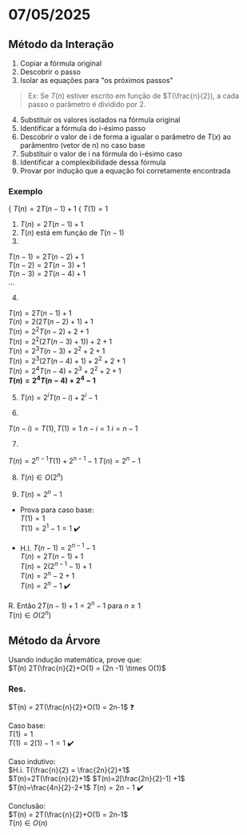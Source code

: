 # 07/05/2025

## Método da Interação

1. Copiar a fórmula original
2. Descobrir o passo
3. Isolar as equações para "os próximos passos"

> Ex: Se $T(n)$ estiver escrito em função de $T(\frac{n}{2}), a cada passo o parâmetro é dividido por 2.

4. Substituir os valores isolados na fórmula original
5. Identificar a fórmula do i-ésimo passo
6. Descobrir o valor de i de forma a igualar o parâmetro de $T(x)$ ao parâmentro (vetor de n) no caso base
7. Substituir o valor de i na fórmula do i-ésimo caso
8. Identificar a complexibilidade dessa fórmula
9. Provar por indução que a equação foi corretamente encontrada

### Exemplo

{ $T(n) = 2T(n-1) + 1$
{ $T(1) = 1$

1. $T(n) = 2T(n-1) + 1$
2. $T(n)$ está em função de $T(n-1)$
3.
  $T(n-1) = 2T(n-2) + 1$  
  $T(n-2) = 2T(n-3) + 1$  
  $T(n-3) = 2T(n-4) + 1$  
  ...
  
4.
  $T(n) = 2T(n-1)+1$  
  $T(n) = 2(2T(n-2)+1)+1$  
  $T(n) = 2^{2}T(n-2)+2+1$  
  $T(n) = 2^{2}(2T(n-3)+1))+2+1$  
  $T(n) = 2^{3}T(n-3)+2^2+2+1$  
  $T(n) = 2^{3}(2T(n-4)+1)+2^2+2+1$  
  $T(n) = 2^{4}T(n-4)+2^3+2^2+2+1$  
  **$T(n) = 2^4T(n-4)+2^4-1$**  
  
5. $T(n) = 2^i T(n-i) + 2^i -1$
  
6.
  $T(n-i) = T(1), T(1) = 1$
  $n-i=1$
  $i=n-1$

7. 
  $T(n) = 2^{n-1}T(1)+2^{n-1}-1$
  $T(n) = 2^n -1$

8. $T(n) \in O(2^n)$

9. $T(n) = 2^n - 1$  
  - Prova para caso base:  
     $T(1)=1$  
     $T(1)=2^1-1 = 1$ ✔️  
    
  - H.I. $T(n-1) = 2^{n-1}-1$  
    $T(n) = 2T(n-1)+1$  
    $T(n) = 2(2^{n-1} -1)+1$  
    $T(n) = 2^n-2+1$  
    $T(n) = 2^n - 1$ ✔️

R.
    Então $2T(n-1) + 1 = 2^n -1$ para $n \ge 1$  
    $T(n) \in O(2^n)$

## Método da Árvore

Usando indução matemática, prove que:  
$T(n) 2T(\frac{n}{2}+O(1) = (2n -1) \times O(1)$

### Res.

$T(n) = 2T(\frac{n}{2}+O(1) = 2n-1$ ❓

Caso base:  
$T(1) = 1$  
$T(1)=2(1)-1=1$ ✔️

Caso indutivo:  
$H.i. T(\frac{n}{2} = \frac{2n}{2}+1$  
$T(n)=2T(\frac{n}{2}+1$
$T(n)=2[\frac{2n}{2}-1] +1$  
$T(n)=\frac{4n}{2}-2+1$
$T(n)=2n-1$ ✔️

Conclusão:  
$T(n) = 2T(\frac{n}{2}+O(1) = 2n-1$  
$T(n) \in O(n)$

